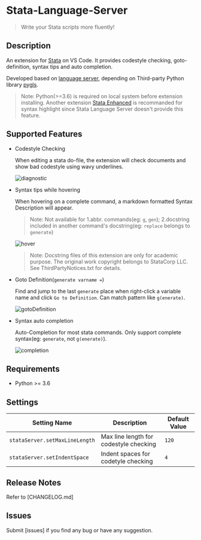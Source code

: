 # Stata-Language-Server

> Write your Stata scripts more fluently!

## Description

An extension for [Stata](https://www.stata.com/) on VS Code. It provides codestyle checking, goto-definition, syntax tips and auto completion.

Developed based on [language server](https://microsoft.github.io/language-server-protocol/), depending on Third-party Python library [pygls](https://github.com/openlawlibrary/pygls).

> Note: Python(>=3.6) is required on local system before extension installing. Another extension [Stata Enhanced](https://marketplace.visualstudio.com/items?itemName=kylebarron.stata-enhanced) is recommanded for syntax highlight since Stata Language Server doesn't provide this feature.

## Supported Features

- Codestyle Checking

    When editing a stata do-file, the extension will check documents and show bad codestyle using wavy underlines.

    ![diagnostic](https://github.com/HankBO/stata-language-server/blob/develop/assets/img/diagnostics.gif)

- Syntax tips while hovering

    When hovering on a complete command, a markdown formatted Syntax Description will appear.

    > Note: Not available for 1.abbr. commands(eg: `g`, `gen`); 2.docstring included in another command's docstring(eg: `replace` belongs to `generate`)

    ![hover](https://github.com/HankBO/stata-language-server/blob/develop/assets/img/hover.gif)

    > Note: Docstring files of this extension are only for academic purpose. The original work copyright belongs to StataCorp LLC. See ThirdPartyNotices.txt for details.

- Goto Definition(`generate varname =`)

    Find and jump to the last `generate` place when right-click a variable name and click `Go to Definition`. Can match pattern like `g(enerate)`.

    ![gotoDefinition](https://github.com/HankBO/stata-language-server/blob/develop/assets/img/gotoDefinition.gif)

- Syntax auto completion

    Auto-Completion for most stata commands. Only support complete syntax(eg: `generate`, not `g(enerate)`).

    ![completion](https://github.com/HankBO/stata-language-server/blob/develop/assets/img/completion.gif)

## Requirements

- Python >= 3.6

## Settings

| Setting Name | Description | Default Value |
|---|---|---|
| `stataServer.setMaxLineLength` | Max line length for codestyle checking | `120` |
| `stataServer.setIndentSpace` | Indent spaces for codetyle checking | `4` |

## Release Notes

Refer to [CHANGELOG.md]

## Issues

Submit [issues] if you find any bug or have any suggestion.
